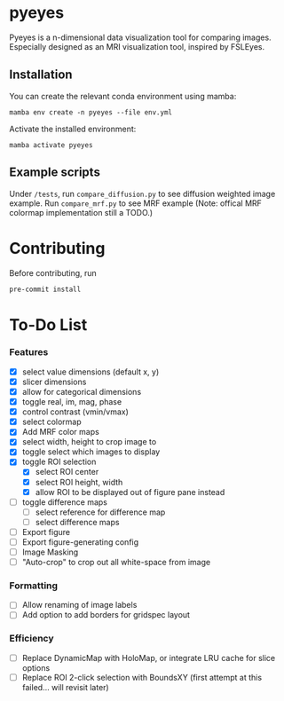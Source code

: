 # pyeyes

Pyeyes is a n-dimensional data visualization tool for comparing images. Especially designed as an MRI visualization tool, inspired by FSLEyes.

## Installation
You can create the relevant conda environment using mamba:
```
mamba env create -n pyeyes --file env.yml
```

Activate the installed environment:
```
mamba activate pyeyes
```

## Example scripts

Under `/tests`, run `compare_diffusion.py` to see diffusion weighted image example. Run `compare_mrf.py` to see MRF example (Note: offical MRF colormap implementation still a TODO.)

# Contributing

Before contributing, run
```bash
pre-commit install
```

# To-Do List

### Features
- [x] select value dimensions (default x, y)
- [x] slicer dimensions
- [x] allow for categorical dimensions
- [x] toggle real, im, mag, phase
- [x] control contrast (vmin/vmax)
- [x] select colormap
- [x] Add MRF color maps
- [x] select width, height to crop image to
- [x] toggle select which images to display
- [x] toggle ROI selection
    - [x] select ROI center
    - [x] select ROI height, width
    - [x] allow ROI to be displayed out of figure pane instead
- [ ] toggle difference maps
    - [ ] select reference for difference map
    - [ ] select difference maps
- [ ] Export figure
- [ ] Export figure-generating config
- [ ] Image Masking
- [ ] "Auto-crop" to crop out all white-space from image

### Formatting
- [ ] Allow renaming of image labels
- [ ] Add option to add borders for gridspec layout

### Efficiency
- [ ] Replace DynamicMap with HoloMap, or integrate LRU cache for slice options
- [ ] Replace ROI 2-click selection with BoundsXY (first attempt at this failed... will revisit later)
